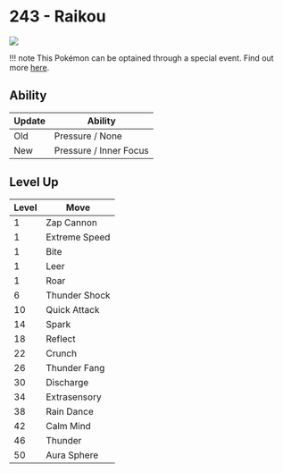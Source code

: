 # 243 - Raikou
![][243]

!!! note
    This Pokémon can be optained through a special event. Find out more [here](/special_events/#raikou).

## Ability

Update | Ability
---    | ---
Old    | Pressure / None
New    | Pressure / Inner Focus

## Level Up

Level | Move
---   | ---
  1   | Zap Cannon
  1   | Extreme Speed
  1   | Bite
  1   | Leer
  1   | Roar
  6   | Thunder Shock
 10   | Quick Attack
 14   | Spark
 18   | Reflect
 22   | Crunch
 26   | Thunder Fang
 30   | Discharge
 34   | Extrasensory
 38   | Rain Dance
 42   | Calm Mind
 46   | Thunder
 50   | Aura Sphere



[243]: /img/pokemon/243.png
